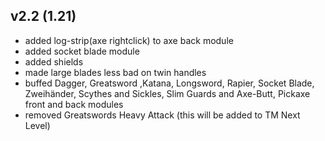 ## v2.2 (1.21)
- added log-strip(axe rightclick) to axe back module
- added socket blade module
- added shields
- made large blades less bad on twin handles
- buffed Dagger, Greatsword ,Katana, Longsword, Rapier, Socket Blade, Zweihänder, Scythes and Sickles,
Slim Guards and Axe-Butt, Pickaxe front and back modules
- removed Greatswords Heavy Attack (this will be added to TM Next Level)